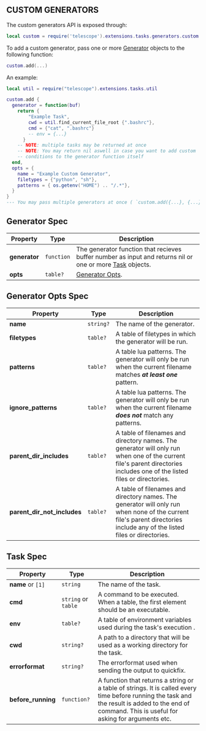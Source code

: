 ## CUSTOM GENERATORS

The custom generators API is exposed through:

```lua
local custom = require('telescope').extensions.tasks.generators.custom
```

To add a custom generator, pass one or more [Generator](#generator-spec) objects
to the following function:

```lua
custom.add(...)
```

An example:

```lua
local util = require("telescope").extensions.tasks.util

custom.add {
  generator = function(buf)
    return {
        "Example Task",
        cwd = util.find_current_file_root {".bashrc"},
        cmd = {"cat", ".bashrc"}
        -- env = {...}
      }
    -- NOTE: multiple tasks may be returned at once
    -- NOTE: You may return nil aswell in case you want to add custom
    -- conditions to the generator function itself
  end,
  opts = {
    name = "Example Custom Generator",
    filetypes = {"python", "sh"},
    patterns = { os.getenv("HOME") .. "/.*"},
  }
}
--- You may pass multiple generators at once ( `custom.add({...}, {...}, {...})` )
```

## Generator Spec

| Property      | Type       | Description                                                                                                            |
| ------------- | ---------- | ---------------------------------------------------------------------------------------------------------------------- |
| **generator** | `function` | The generator function that recieves buffer number as input and returns nil or one or more [Task](#task-spec) objects. |
| **opts**      | `table?`   | [Generator Opts](#generator-opts-spec).                                                                                |

## Generator Opts Spec

| Property                    | Type      | Description                                                                                                                                                              |
| --------------------------- | --------- | ------------------------------------------------------------------------------------------------------------------------------------------------------------------------ |
| **name**                    | `string?` | The name of the generator.                                                                                                                                               |
| **filetypes**               | `table?`  | A table of filetypes in which the generator will be run.                                                                                                                 |
| **patterns**                | `table?`  | A table lua patterns. The generator will only be run when the current filename matches **_at least one_** pattern.                                                       |
| **ignore_patterns**         | `table?`  | A table lua patterns. The generator will only be run when the current filename **_does not_** match any patterns.                                                        |
| **parent_dir_includes**     | `table?`  | A table of filenames and directory names. The generator will only run when one of the current file's parent directories includes one of the listed files or directories. |
| **parent_dir_not_includes** | `table?`  | A table of filenames and directory names. The generator will only run when none of the current file's parent directories include any of the listed files or directories. |

## Task Spec

| Property           | Type                | Description                                                                                                                                                                                         |
| ------------------ | ------------------- | --------------------------------------------------------------------------------------------------------------------------------------------------------------------------------------------------- |
| **name** or `[1]`  | `string`            | The name of the task.                                                                                                                                                                               |
| **cmd**            | `string` or `table` | A command to be executed. When a table, the first element should be an executable.                                                                                                                  |
| **env**            | `table?`            | A table of environment variables used during the task's execution .                                                                                                                                 |
| **cwd**            | `string?`           | A path to a directory that will be used as a working directory for the task.                                                                                                                        |
| **errorformat**    | `string?`           | The errorformat used when sending the output to quickfix.                                                                                                                                           |
| **before_running** | `function?`         | A function that returns a string or a table of strings. It is called every time before running the task and the result is added to the end of command. This is useful for asking for arguments etc. |
